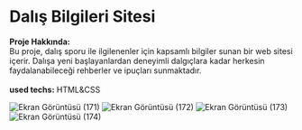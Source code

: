 # Dalış Bilgileri Sitesi
<b>Proje Hakkında:</b><br>
Bu proje, dalış sporu ile ilgilenenler için kapsamlı bilgiler sunan bir web sitesi içerir. Dalışa yeni başlayanlardan deneyimli dalgıçlara kadar herkesin faydalanabileceği rehberler ve ipuçları sunmaktadır.
<br><br>
<b>used techs:</b> HTML&CSS

![Ekran Görüntüsü (171)](https://github.com/user-attachments/assets/dc2ac577-a99c-4d65-a7db-c94f8eca95b7)
![Ekran Görüntüsü (172)](https://github.com/user-attachments/assets/e610c970-2af2-498b-92a6-67368c4f2307)
![Ekran Görüntüsü (173)](https://github.com/user-attachments/assets/45c92ddf-9c71-416c-8956-1668bf16a176)
![Ekran Görüntüsü (174)](https://github.com/user-attachments/assets/70a7a135-c930-4f4a-a121-7585e9685f93)

